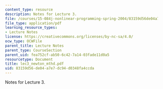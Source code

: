 ```yaml
---
content_type: resource
description: Notes for Lecture 3.
file: /courses/15-084j-nonlinear-programming-spring-2004/83159d56de04a7e7dc94d0348fa4ccda_lec3_newton_mthd.pdf
file_type: application/pdf
learning_resource_types:
- Lecture Notes
license: https://creativecommons.org/licenses/by-nc-sa/4.0/
ocw_type: OCWFile
parent_title: Lecture Notes
parent_type: CourseSection
parent_uid: fea752cf-ab50-6c42-7a14-03fade11d0a5
resourcetype: Document
title: lec3_newton_mthd.pdf
uid: 83159d56-de04-a7e7-dc94-d0348fa4ccda
---
```

Notes for Lecture 3.